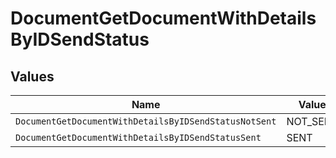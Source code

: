# DocumentGetDocumentWithDetailsByIDSendStatus


## Values

| Name                                                  | Value                                                 |
| ----------------------------------------------------- | ----------------------------------------------------- |
| `DocumentGetDocumentWithDetailsByIDSendStatusNotSent` | NOT_SENT                                              |
| `DocumentGetDocumentWithDetailsByIDSendStatusSent`    | SENT                                                  |